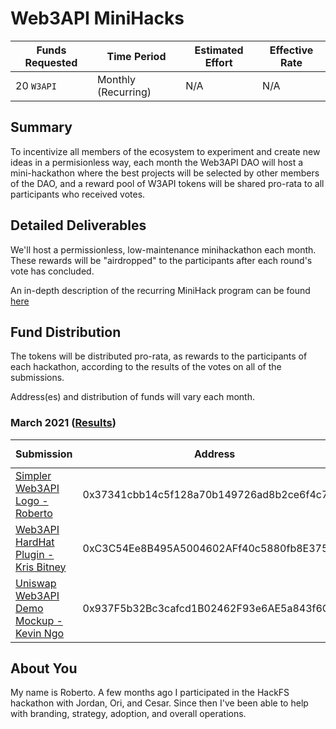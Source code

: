 # Web3API MiniHacks

| Funds Requested | Time Period | Estimated Effort | Effective Rate |
|-|-|-|-|
| 20 `W3API` | Monthly (Recurring) | N/A | N/A |

## Summary

To incentivize all members of the ecosystem to experiment and create new ideas in a permisionless way, each month the Web3API DAO will host a mini-hackathon where the best projects will be selected by other members of the DAO, and a reward pool of W3API tokens will be shared pro-rata to all participants who received votes.

## Detailed Deliverables

We'll host a permissionless, low-maintenance minihackathon each month. These rewards will be "airdropped" to the participants after each round's vote has concluded.

An in-depth description of the recurring MiniHack program can be found [here](https://hackmd.io/@65OECBYBR0asSQNS9Vmfbg/HydprhoM_/edit)

## Fund Distribution

The tokens will be distributed pro-rata, as rewards to the participants of each hackathon, according to the results of the votes on all of the submissions.

Address(es) and distribution of funds will vary each month.

### March 2021 ([Results](https://github.com/Web3-API/mini-hacks/issues/6))

| Submission | Address | Vote % | `W3API` Reward |  
|-|-|-|-|  
| [Simpler Web3API Logo - Roberto](https://github.com/Web3-API/mini-hacks/issues/3) | 0x37341cbb14c5f128a70b149726ad8b2ce6f4c793 | 34.81% | 6.962 |  
| [Web3API HardHat Plugin - Kris Bitney](https://github.com/Web3-API/mini-hacks/issues/4) | 0xC3C54Ee8B495A5004602AFf40c5880fb8E375aaD | 34.18% | 6.836 |  
| [Uniswap Web3API Demo Mockup - Kevin Ngo](https://github.com/Web3-API/mini-hacks/issues/5) | 0x937F5b32Bc3cafcd1B02462F93e6AE5a843f6C6A | 6.202 |  

## About You

My name is Roberto. A few months ago I participated in the HackFS hackathon with Jordan, Ori, and Cesar. Since then I've been able to help with branding, strategy, adoption, and overall operations.
